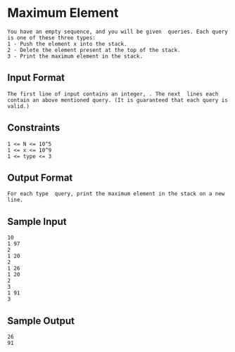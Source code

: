 # Maximum Element
    You have an empty sequence, and you will be given  queries. Each query is one of these three types:
    1 - Push the element x into the stack.
    2 - Delete the element present at the top of the stack.
    3 - Print the maximum element in the stack.
## Input Format
    The first line of input contains an integer, . The next  lines each contain an above mentioned query. (It is guaranteed that each query is valid.)
## Constraints 
    1 <= N <= 10^5
    1 <= x <= 10^9
    1 <= type <= 3

## Output Format
    For each type  query, print the maximum element in the stack on a new line.
## Sample Input
    10
    1 97
    2
    1 20
    2
    1 26
    1 20
    2
    3
    1 91
    3
## Sample Output
    26
    91